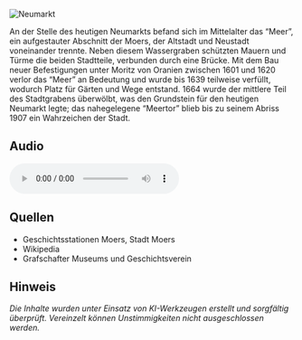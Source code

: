 ![Neumarkt](./images/moers/p13.1.jpg)

An der Stelle des heutigen Neumarkts befand sich im Mittelalter das “Meer”, ein aufgestauter Abschnitt der Moers, der Altstadt und Neustadt voneinander trennte. Neben diesem Wassergraben schützten Mauern und Türme die beiden Stadtteile, verbunden durch eine Brücke. Mit dem Bau neuer Befestigungen unter Moritz von Oranien zwischen 1601 und 1620 verlor das “Meer” an Bedeutung und wurde bis 1639 teilweise verfüllt, wodurch Platz für Gärten und Wege entstand. 1664 wurde der mittlere Teil des Stadtgrabens überwölbt, was den Grundstein für den heutigen Neumarkt legte; das nahegelegene “Meertor” blieb bis zu seinem Abriss 1907 ein Wahrzeichen der Stadt.

## Audio

<audio controls class="full-width-audio">
  <source src="locales/moers/de/p13.mp3" type="audio/mpeg">
  Dein Browser unterstützt kein Audioelement.
</audio>

## Quellen

- Geschichtsstationen Moers, Stadt Moers
- Wikipedia
- Grafschafter Museums und Geschichtsverein

## Hinweis

_Die Inhalte wurden unter Einsatz von KI-Werkzeugen erstellt und sorgfältig überprüft. Vereinzelt können Unstimmigkeiten nicht ausgeschlossen werden._